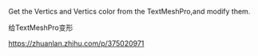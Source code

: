 
Get the Vertics and Vertics color from the TextMeshPro,and modify them.






给TextMeshPro变形

https://zhuanlan.zhihu.com/p/375020971
